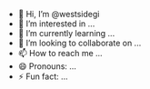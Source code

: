 - 👋 Hi, I’m @westsidegi
- 👀 I’m interested in ...
- 🌱 I’m currently learning ...
- 💞️ I’m looking to collaborate on ...
- 📫 How to reach me ...
- 😄 Pronouns: ...
- ⚡ Fun fact: ...

<!---
westsidegi/westsidegi is a ✨ special ✨ repository because its `README.md` (this file) appears on your GitHub profile.
You can click the Preview link to take a look at your changes.
--->
